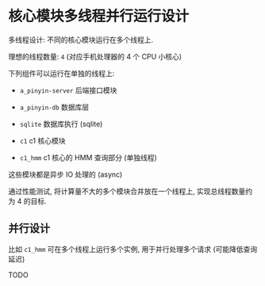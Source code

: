 # 核心模块多线程并行运行设计

多线程设计: 不同的核心模块运行在多个线程上.

理想的线程数量: `4` (对应手机处理器的 4 个 CPU 小核心)

下列组件可以运行在单独的线程上:

- `a_pinyin-server` 后端接口模块

- `a_pinyin-db` 数据库层

- `sqlite` 数据库执行 (sqlite)

- `c1` c1 核心模块

- `c1_hmm` c1 核心的 HMM 查询部分 (单独线程)

这些模块都是异步 IO 处理的 (async)

通过性能测试, 将计算量不大的多个模块合并放在一个线程上,
实现总线程数量约为 4 的目标.

## 并行设计

比如 `c1_hmm` 可在多个线程上运行多个实例, 用于并行处理多个请求 (可能降低查询延迟)

TODO
